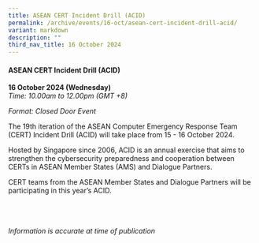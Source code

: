 ```yaml
---
title: ASEAN CERT Incident Drill (ACID)
permalink: /archive/events/16-oct/asean-cert-incident-drill-acid/
variant: markdown
description: ""
third_nav_title: 16 October 2024
---
```

#### **ASEAN CERT Incident Drill (ACID)**

**16 October 2024 (Wednesday)**  
*Time: 10.00am to 12.00pm (GMT +8)*

*Format: Closed Door Event*

The 19th iteration of the ASEAN Computer Emergency Response Team (CERT) Incident Drill (ACID) will take place from 15 - 16 October 2024.

Hosted by Singapore since 2006, ACID is an annual exercise that aims to strengthen the cybersecurity preparedness and cooperation between CERTs in ASEAN Member States (AMS) and Dialogue Partners.

CERT teams from the ASEAN Member States and Dialogue Partners will be participating in this year’s ACID.

<br><br><br>
*Information is accurate at time of publication*